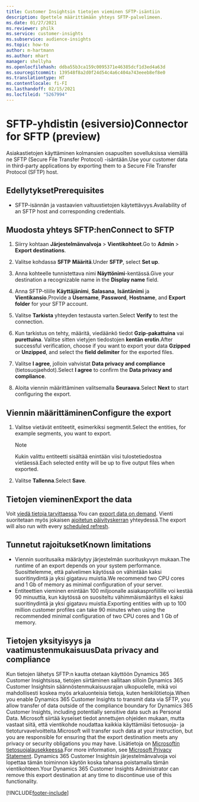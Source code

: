```yaml
---
title: Customer Insightsin tietojen vieminen SFTP-isäntiin
description: Opettele määrittämään yhteys SFTP-palvelimeen.
ms.date: 01/27/2021
ms.reviewer: philk
ms.service: customer-insights
ms.subservice: audience-insights
ms.topic: how-to
author: m-hartmann
ms.author: mhart
manager: shellyha
ms.openlocfilehash: ddba55b3ca159c0095371e46385dcf1d3ed4a63d
ms.sourcegitcommit: 139548f8a2d0f24d54c4a6c404a743eeeb8ef8e0
ms.translationtype: HT
ms.contentlocale: fi-FI
ms.lasthandoff: 02/15/2021
ms.locfileid: "5267994"
---
```

# <a name="connector-for-sftp-preview"></a><span data-ttu-id="7776a-103">SFTP-yhdistin (esiversio)</span><span class="sxs-lookup"><span data-stu-id="7776a-103">Connector for SFTP (preview)</span></span>

<span data-ttu-id="7776a-104">Asiakastietojen käyttäminen kolmansien osapuolten sovelluksissa viemällä ne SFTP (Secure File Transfer Protocol) -isäntään.</span><span class="sxs-lookup"><span data-stu-id="7776a-104">Use your customer data in third-party applications by exporting them to a Secure File Transfer Protocol (SFTP) host.</span></span>

## <a name="prerequisites"></a><span data-ttu-id="7776a-105">Edellytykset</span><span class="sxs-lookup"><span data-stu-id="7776a-105">Prerequisites</span></span>

- <span data-ttu-id="7776a-106">SFTP-isännän ja vastaavien valtuustietojen käytettävyys.</span><span class="sxs-lookup"><span data-stu-id="7776a-106">Availability of an SFTP host and corresponding credentials.</span></span>

## <a name="connect-to-sftp"></a><span data-ttu-id="7776a-107">Muodosta yhteys SFTP:hen</span><span class="sxs-lookup"><span data-stu-id="7776a-107">Connect to SFTP</span></span>

1. <span data-ttu-id="7776a-108">Siirry kohtaan **Järjestelmänvalvoja** > **Vientikohteet**.</span><span class="sxs-lookup"><span data-stu-id="7776a-108">Go to **Admin** > **Export destinations**.</span></span>

1. <span data-ttu-id="7776a-109">Valitse kohdassa **SFTP** **Määritä**.</span><span class="sxs-lookup"><span data-stu-id="7776a-109">Under **SFTP**, select **Set up**.</span></span>

1. <span data-ttu-id="7776a-110">Anna kohteelle tunnistettava nimi **Näyttönimi**-kentässä.</span><span class="sxs-lookup"><span data-stu-id="7776a-110">Give your destination a recognizable name in the **Display name** field.</span></span>

1. <span data-ttu-id="7776a-111">Anna SFTP-tilille **Käyttäjänimi**, **Salasana**, **Isäntänimi** ja **Vientikansio**.</span><span class="sxs-lookup"><span data-stu-id="7776a-111">Provide a **Username**, **Password**, **Hostname**, and **Export folder** for your SFTP account.</span></span>

1. <span data-ttu-id="7776a-112">Valitse **Tarkista** yhteyden testausta varten.</span><span class="sxs-lookup"><span data-stu-id="7776a-112">Select **Verify** to test the connection.</span></span>

1. <span data-ttu-id="7776a-113">Kun tarkistus on tehty, määritä, viedäänkö tiedot **Gzip-pakattuina** vai **purettuina**. Valitse sitten vietyjen tiedostojen **kentän erotin**.</span><span class="sxs-lookup"><span data-stu-id="7776a-113">After successful verification, choose if you want to export your data **Gzipped** or **Unzipped**, and select the **field delimiter** for the exported files.</span></span>

1. <span data-ttu-id="7776a-114">Valitse **I agree**, jolloin vahvistat **Data privacy and compliance** (tietosuojaehdot).</span><span class="sxs-lookup"><span data-stu-id="7776a-114">Select **I agree** to confirm the **Data privacy and compliance**.</span></span>

1. <span data-ttu-id="7776a-115">Aloita viennin määrittäminen valitsemalla **Seuraava**.</span><span class="sxs-lookup"><span data-stu-id="7776a-115">Select **Next** to start configuring the export.</span></span>

## <a name="configure-the-export"></a><span data-ttu-id="7776a-116">Viennin määrittäminen</span><span class="sxs-lookup"><span data-stu-id="7776a-116">Configure the export</span></span>

1. <span data-ttu-id="7776a-117">Valitse vietävät entiteetit, esimerkiksi segmentit.</span><span class="sxs-lookup"><span data-stu-id="7776a-117">Select the entities, for example segments, you want to export.</span></span>

   > [!NOTE]
   > <span data-ttu-id="7776a-118">Kukin valittu entiteetti sisältää enintään viisi tulostetiedostoa vietäessä.</span><span class="sxs-lookup"><span data-stu-id="7776a-118">Each selected entity will be up to five output files when exported.</span></span> 

1. <span data-ttu-id="7776a-119">Valitse **Tallenna**.</span><span class="sxs-lookup"><span data-stu-id="7776a-119">Select **Save**.</span></span>

## <a name="export-the-data"></a><span data-ttu-id="7776a-120">Tietojen vieminen</span><span class="sxs-lookup"><span data-stu-id="7776a-120">Export the data</span></span>

<span data-ttu-id="7776a-121">Voit [viedä tietoja tarvittaessa](export-destinations.md).</span><span class="sxs-lookup"><span data-stu-id="7776a-121">You can [export data on demand](export-destinations.md).</span></span> <span data-ttu-id="7776a-122">Vienti suoritetaan myös jokaisen [ajoitetun päivityskerran](system.md#schedule-tab) yhteydessä.</span><span class="sxs-lookup"><span data-stu-id="7776a-122">The export will also run with every [scheduled refresh](system.md#schedule-tab).</span></span>

## <a name="known-limitations"></a><span data-ttu-id="7776a-123">Tunnetut rajoitukset</span><span class="sxs-lookup"><span data-stu-id="7776a-123">Known limitations</span></span>

- <span data-ttu-id="7776a-124">Viennin suoritusaika määräytyy järjestelmän suorituskyvyn mukaan.</span><span class="sxs-lookup"><span data-stu-id="7776a-124">The runtime of an export depends on your system performance.</span></span> <span data-ttu-id="7776a-125">Suosittelemme, että palvelimen käytössä on vähintään kaksi suoritinydintä ja yksi gigatavu muistia.</span><span class="sxs-lookup"><span data-stu-id="7776a-125">We recommend two CPU cores and 1 Gb of memory as minimal configuration of your server.</span></span> 
- <span data-ttu-id="7776a-126">Entiteettien vieminen enintään 100 miljoonalle asiakasprofiilille voi kestää 90 minuuttia, kun käytössä on suositeltu vähimmäismääritys eli kaksi suoritinydintä ja yksi gigatavu muistia.</span><span class="sxs-lookup"><span data-stu-id="7776a-126">Exporting entities with up to 100 million customer profiles can take 90 minutes when using the recommended minimal configuration of two CPU cores and 1 Gb of memory.</span></span> 

## <a name="data-privacy-and-compliance"></a><span data-ttu-id="7776a-127">Tietojen yksityisyys ja vaatimustenmukaisuus</span><span class="sxs-lookup"><span data-stu-id="7776a-127">Data privacy and compliance</span></span>

<span data-ttu-id="7776a-128">Kun tietojen lähetys SFTP:n kautta otetaan käyttöön Dynamics 365 Customer Insightsissa, tietojen siirtäminen sallitaan silloin Dynamics 365 Customer Insightsin säännöstenmukaisuusrajan ulkopuolelle, mikä voi mahdollisesti koskea myös arkaluonteisia tietoja, kuten henkilötietoja.</span><span class="sxs-lookup"><span data-stu-id="7776a-128">When you enable Dynamics 365 Customer Insights to transmit data via SFTP, you allow transfer of data outside of the compliance boundary for Dynamics 365 Customer Insights, including potentially sensitive data such as Personal Data.</span></span> <span data-ttu-id="7776a-129">Microsoft siirtää kyseiset tiedot annettujen ohjeiden mukaan, mutta vastaat siitä, että vientikohde noudattaa kaikkia käyttämiäsi tietosuoja- ja tietoturvavelvoitteita.</span><span class="sxs-lookup"><span data-stu-id="7776a-129">Microsoft will transfer such data at your instruction, but you are responsible for ensuring that the export destination meets any privacy or security obligations you may have.</span></span> <span data-ttu-id="7776a-130">Lisätietoja on [Microsoftin tietosuojalausekkeessa](https://go.microsoft.com/fwlink/?linkid=396732).</span><span class="sxs-lookup"><span data-stu-id="7776a-130">For more information, see [Microsoft Privacy Statement](https://go.microsoft.com/fwlink/?linkid=396732).</span></span>
<span data-ttu-id="7776a-131">Dynamics 365 Customer Insightsin järjestelmänvalvoja voi lopettaa tämän toiminnon käytön koska tahansa poistamalla tämän vientikohteen.</span><span class="sxs-lookup"><span data-stu-id="7776a-131">Your Dynamics 365 Customer Insights Administrator can remove this export destination at any time to discontinue use of this functionality.</span></span>


[!INCLUDE[footer-include](../includes/footer-banner.md)]